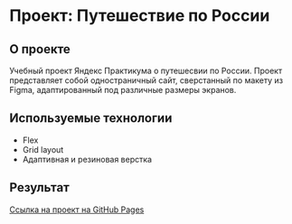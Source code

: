 # **Проект: Путешествие по России**  
## О проекте  
Учебный проект Яндекс Практикума о путешесвии по России. Проект представляет собой одностраничный сайт, сверстанный по макету из Figma, адаптированный под различные размеры экранов.
## Используемые технологии  
* Flex  
* Grid layout  
* Адаптивная и резиновая верстка  
## Результат  
[Ссылка на проект на GitHub Pages](https://ekaterinahubkina.github.io/yet-another-project/index.html)